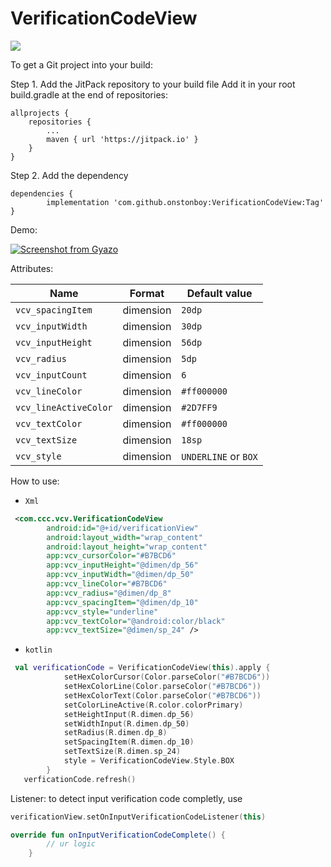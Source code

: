 # VerificationCodeView

[![](https://jitpack.io/v/onstonboy/VerificationCodeView.svg)](https://jitpack.io/#onstonboy/VerificationCodeView)

To get a Git project into your build:

Step 1. Add the JitPack repository to your build file
Add it in your root build.gradle at the end of repositories:

	allprojects {
		repositories {
			...
			maven { url 'https://jitpack.io' }
		}
	}
Step 2. Add the dependency

	dependencies {
	        implementation 'com.github.onstonboy:VerificationCodeView:Tag'
	}

Demo:

[![Screenshot from Gyazo](https://gyazo.com/85fa6771c8740ef78bb027911f0584ab/raw)](https://gyazo.com/85fa6771c8740ef78bb027911f0584ab)

Attributes:

| Name | Format | Default value |
| --- | --- | --- |
| `vcv_spacingItem` | dimension | `20dp` |
| `vcv_inputWidth` | dimension | `30dp` |
| `vcv_inputHeight` | dimension | `56dp` |
| `vcv_radius` | dimension | `5dp` |
| `vcv_inputCount` | dimension | `6` |
| `vcv_lineColor` | dimension | `#ff000000` |
| `vcv_lineActiveColor` | dimension | `#2D7FF9` |
| `vcv_textColor` | dimension | `#ff000000` |
| `vcv_textSize` | dimension | `18sp` |
| `vcv_style` | dimension | `UNDERLINE` or `BOX` |

How to use:

- `Xml`
``` xml
 <com.ccc.vcv.VerificationCodeView
        android:id="@+id/verificationView"
        android:layout_width="wrap_content"
        android:layout_height="wrap_content"
        app:vcv_cursorColor="#B7BCD6"
        app:vcv_inputHeight="@dimen/dp_56"
        app:vcv_inputWidth="@dimen/dp_50"
        app:vcv_lineColor="#B7BCD6"
        app:vcv_radius="@dimen/dp_8"
        app:vcv_spacingItem="@dimen/dp_10"
        app:vcv_style="underline"
        app:vcv_textColor="@android:color/black"
        app:vcv_textSize="@dimen/sp_24" />
```

- `kotlin`
``` kotlin
 val verificationCode = VerificationCodeView(this).apply {
            setHexColorCursor(Color.parseColor("#B7BCD6"))
            setHexColorLine(Color.parseColor("#B7BCD6"))
            setHexColorText(Color.parseColor("#B7BCD6"))
            setColorLineActive(R.color.colorPrimary)
            setHeightInput(R.dimen.dp_56)
            setWidthInput(R.dimen.dp_50)
            setRadius(R.dimen.dp_8)
            setSpacingItem(R.dimen.dp_10)
            setTextSize(R.dimen.sp_24)
            style = VerificationCodeView.Style.BOX
        }
   verficationCode.refresh()
```

Listener:
to detect input verification code completly, use
``` kotlin
verificationView.setOnInputVerificationCodeListener(this)

override fun onInputVerificationCodeComplete() {
        // ur logic
    }
```
